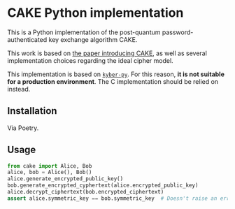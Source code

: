# CAKE Python implementation

This is a Python implementation of the post-quantum password-authenticated key exchange algorithm CAKE.

This work is based on [the paper introducing CAKE](https://eprint.iacr.org/2023/470), as well as several implementation choices regarding the ideal cipher model.

This implementation is based on [`kyber-py`](https://github.com/GiacomoPope/kyber-py). For this reason, **it is not suitable for a production environment**. The C implementation should be relied on instead.

## Installation

Via Poetry.

## Usage

```python
from cake import Alice, Bob
alice, bob = Alice(), Bob()
alice.generate_encrypted_public_key()
bob.generate_encrypted_cyphertext(alice.encrypted_public_key)
alice.decrypt_ciphertext(bob.encrypted_ciphertext)
assert alice.symmetric_key == bob.symmetric_key  # Doesn't raise an error.
```
